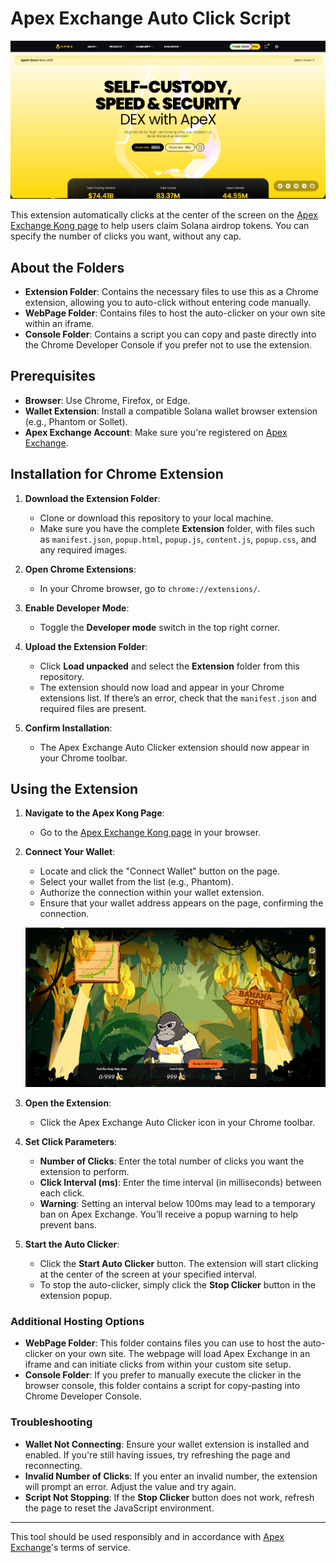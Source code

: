 # Apex Exchange Auto Click Script

![Apex Exchange](https://github.com/MotoAcidic/kong-auto-clicker/blob/main/images/Apex.PNG)

This extension automatically clicks at the center of the screen on the [Apex Exchange Kong page](https://omni.apex.exchange/referral?code=XVVZLRH6) to help users claim Solana airdrop tokens. You can specify the number of clicks you want, without any cap.

## About the Folders

- **Extension Folder**: Contains the necessary files to use this as a Chrome extension, allowing you to auto-click without entering code manually.
- **WebPage Folder**: Contains files to host the auto-clicker on your own site within an iframe.
- **Console Folder**: Contains a script you can copy and paste directly into the Chrome Developer Console if you prefer not to use the extension.

## Prerequisites

- **Browser**: Use Chrome, Firefox, or Edge.
- **Wallet Extension**: Install a compatible Solana wallet browser extension (e.g., Phantom or Sollet).
- **Apex Exchange Account**: Make sure you're registered on [Apex Exchange](https://omni.apex.exchange/referral?code=XVVZLRH6).

## Installation for Chrome Extension

1. **Download the Extension Folder**:
   - Clone or download this repository to your local machine.
   - Make sure you have the complete **Extension** folder, with files such as `manifest.json`, `popup.html`, `popup.js`, `content.js`, `popup.css`, and any required images.

2. **Open Chrome Extensions**:
   - In your Chrome browser, go to `chrome://extensions/`.

3. **Enable Developer Mode**:
   - Toggle the **Developer mode** switch in the top right corner.

4. **Upload the Extension Folder**:
   - Click **Load unpacked** and select the **Extension** folder from this repository.
   - The extension should now load and appear in your Chrome extensions list. If there’s an error, check that the `manifest.json` and required files are present.

5. **Confirm Installation**:
   - The Apex Exchange Auto Clicker extension should now appear in your Chrome toolbar.

## Using the Extension

1. **Navigate to the Apex Kong Page**:
   - Go to the [Apex Exchange Kong page](https://www.apex.exchange/kong) in your browser.

2. **Connect Your Wallet**:
   - Locate and click the "Connect Wallet" button on the page.
   - Select your wallet from the list (e.g., Phantom).
   - Authorize the connection within your wallet extension.
   - Ensure that your wallet address appears on the page, confirming the connection.

   ![Kong Page](https://github.com/MotoAcidic/kong-auto-clicker/blob/main/images/kong.PNG)

3. **Open the Extension**:
   - Click the Apex Exchange Auto Clicker icon in your Chrome toolbar.

4. **Set Click Parameters**:
   - **Number of Clicks**: Enter the total number of clicks you want the extension to perform.
   - **Click Interval (ms)**: Enter the time interval (in milliseconds) between each click.
   - **Warning**: Setting an interval below 100ms may lead to a temporary ban on Apex Exchange. You’ll receive a popup warning to help prevent bans.

5. **Start the Auto Clicker**:
   - Click the **Start Auto Clicker** button. The extension will start clicking at the center of the screen at your specified interval.
   - To stop the auto-clicker, simply click the **Stop Clicker** button in the extension popup.

### Additional Hosting Options

- **WebPage Folder**: This folder contains files you can use to host the auto-clicker on your own site. The webpage will load Apex Exchange in an iframe and can initiate clicks from within your custom site setup.
- **Console Folder**: If you prefer to manually execute the clicker in the browser console, this folder contains a script for copy-pasting into Chrome Developer Console.

### Troubleshooting

- **Wallet Not Connecting**: Ensure your wallet extension is installed and enabled. If you're still having issues, try refreshing the page and reconnecting.
- **Invalid Number of Clicks**: If you enter an invalid number, the extension will prompt an error. Adjust the value and try again.
- **Script Not Stopping**: If the **Stop Clicker** button does not work, refresh the page to reset the JavaScript environment.

---

This tool should be used responsibly and in accordance with [Apex Exchange](https://omni.apex.exchange/referral?code=XVVZLRH6)'s terms of service.
